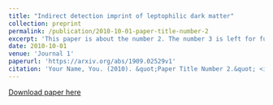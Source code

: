 ```yaml
---
title: "Indirect detection imprint of leptophilic dark matter"
collection: preprint
permalink: /publication/2010-10-01-paper-title-number-2
excerpt: 'This paper is about the number 2. The number 3 is left for future work.'
date: 2010-10-01
venue: 'Journal 1'
paperurl: 'https://arxiv.org/abs/1909.02529v1'
citation: 'Your Name, You. (2010). &quot;Paper Title Number 2.&quot; <i>Journal 1</i>. 1(2).'
---
```



[Download paper here](https://arxiv.org/abs/1909.02529v1)

